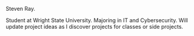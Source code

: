 Steven Ray.

Student at Wright State University. Majoring in IT and Cybersecurity.
Will update project ideas as I discover projects for classes or side projects.
